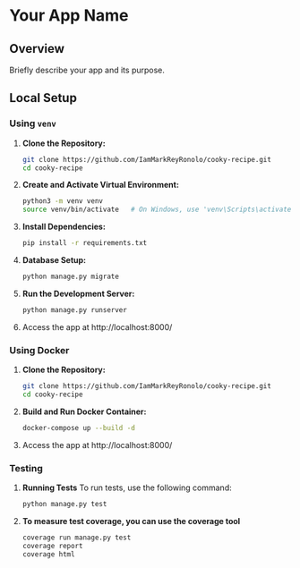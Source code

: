 # Your App Name

## Overview

Briefly describe your app and its purpose.

## Local Setup

### Using `venv`

1. **Clone the Repository:**
   ```bash
   git clone https://github.com/IamMarkReyRonolo/cooky-recipe.git
   cd cooky-recipe

2. **Create and Activate Virtual Environment:**
    ```bash
    python3 -m venv venv
    source venv/bin/activate   # On Windows, use 'venv\Scripts\activate'

3. **Install Dependencies:**
    ```bash
    pip install -r requirements.txt

4. **Database Setup:**
    ```bash
    python manage.py migrate

5. **Run the Development Server:**
    ```bash
    python manage.py runserver

6. Access the app at http://localhost:8000/

### Using Docker

1. **Clone the Repository:**
   ```bash
   git clone https://github.com/IamMarkReyRonolo/cooky-recipe.git
   cd cooky-recipe

2. **Build and Run Docker Container:**
    ```bash
    docker-compose up --build -d

3. Access the app at http://localhost:8000/

### Testing

1. **Running Tests**
    To run tests, use the following command:
    ```bash
    python manage.py test


2. **To measure test coverage, you can use the coverage tool**
    ```bash
    coverage run manage.py test
    coverage report
    coverage html



